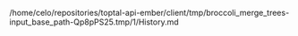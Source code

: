 /home/celo/repositories/toptal-api-ember/client/tmp/broccoli_merge_trees-input_base_path-Qp8pPS25.tmp/1/History.md